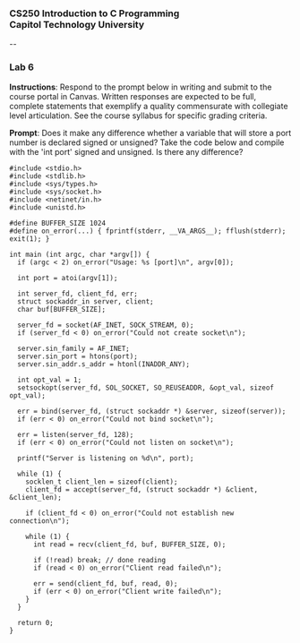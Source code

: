 ### CS250 Introduction to C Programming<br> Capitol Technology University
--
### Lab 6<br>

**Instructions**: Respond to the prompt below in writing and submit to the course portal in Canvas. Written responses are expected to be full, complete statements that exemplify a quality commensurate with collegiate level articulation. See the course syllabus for specific grading criteria.

**Prompt**: Does it make any difference whether a variable that will store a  port number is declared signed or unsigned? Take the code below and compile with the 'int port' signed and unsigned. Is there any difference?

    #include <stdio.h>
    #include <stdlib.h>
    #include <sys/types.h>
    #include <sys/socket.h>
	#include <netinet/in.h>
	#include <unistd.h>
	
	#define BUFFER_SIZE 1024
	#define on_error(...) { fprintf(stderr, __VA_ARGS__); fflush(stderr); exit(1); }
	
	int main (int argc, char *argv[]) {
	  if (argc < 2) on_error("Usage: %s [port]\n", argv[0]);
	
	  int port = atoi(argv[1]);
	
	  int server_fd, client_fd, err;
	  struct sockaddr_in server, client;
	  char buf[BUFFER_SIZE];
	
	  server_fd = socket(AF_INET, SOCK_STREAM, 0);
	  if (server_fd < 0) on_error("Could not create socket\n");
	
	  server.sin_family = AF_INET;
	  server.sin_port = htons(port);
	  server.sin_addr.s_addr = htonl(INADDR_ANY);
	
	  int opt_val = 1;
	  setsockopt(server_fd, SOL_SOCKET, SO_REUSEADDR, &opt_val, sizeof opt_val);
	
	  err = bind(server_fd, (struct sockaddr *) &server, sizeof(server));
	  if (err < 0) on_error("Could not bind socket\n");
	
	  err = listen(server_fd, 128);
	  if (err < 0) on_error("Could not listen on socket\n");
	
	  printf("Server is listening on %d\n", port);
	
	  while (1) {
	    socklen_t client_len = sizeof(client);
	    client_fd = accept(server_fd, (struct sockaddr *) &client, &client_len);
	
	    if (client_fd < 0) on_error("Could not establish new connection\n");
	
	    while (1) {
	      int read = recv(client_fd, buf, BUFFER_SIZE, 0);
	
	      if (!read) break; // done reading
	      if (read < 0) on_error("Client read failed\n");
	
	      err = send(client_fd, buf, read, 0);
	      if (err < 0) on_error("Client write failed\n");
	    }
	  }
	
	  return 0;
	}